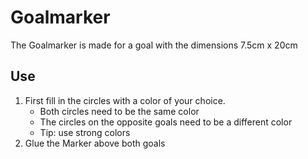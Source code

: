 # Goalmarker

The Goalmarker is made for a goal with the dimensions 7.5cm x 20cm


## Use

1. First fill in the circles with a color of your choice. 
    - Both circles need to be the same color
    - The circles on the opposite goals need to be a different color
    - Tip: use strong colors
2. Glue the Marker above both goals

